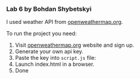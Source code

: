 ### Lab 6 by Bohdan Shybetskyi

I used weather API from [openweathermap.org](https://openweathermap.org/current).

To run the project you need:

1. Visit [openweathermap.org](https://openweathermap.org/api) website and sign up.
2. Generate your own api key.
3. Paste the key into `script.js` file:
4. Launch index.html in a browser.
5. Done
